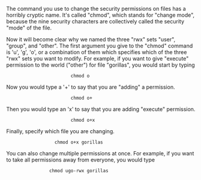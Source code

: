 The command you use to change the security permissions on files has a horribly cryptic name. It's called "chmod", which stands for "change mode", because the nine security characters are collectively called the security "mode" of the file.

Now it will become clear why we named the three "rwx" sets "user", "group", and "other". The first argument you give to the "chmod" command is 'u', 'g', 'o', or a combination of them which specifies which of the three "rwx" sets you want to modify. For example, if you want to give "execute" permission to the world ("other") for file "gorillas", you would start by typing

                            chmod o

Now you would type a '+' to say that you are "adding" a permission.

                            chmod o+

Then you would type an 'x' to say that you are adding "execute" permission.

                            chmod o+x

Finally, specify which file you are changing.

                      chmod o+x gorillas

You can also change multiple permissions at once. For example, if you want to take all permissions away from everyone, you would type

                    chmod ugo-rwx gorillas
